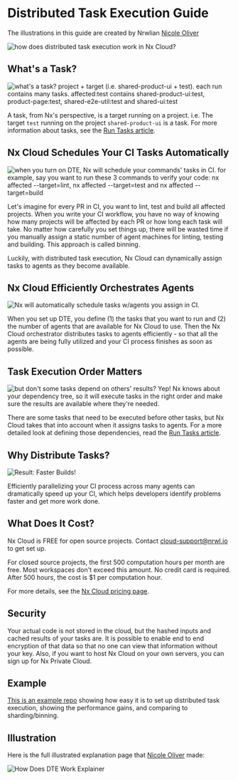# Distributed Task Execution Guide

The illustrations in this guide are created by Nrwlian [Nicole Oliver](https://twitter.com/nixcodes)

![how does distributed task execution work in Nx Cloud?](../images/dte/how-does-dte-work.jpeg)


## What's a Task?

![what's a task? project + target (i.e. shared-product-ui + test).  each run contains many tasks.  affected:test contains shared-product-ui:test, product-page:test, shared-e2e-util:test and shared-ui:test](../images/dte/whats-a-task.jpeg)

A task, from Nx's perspective, is a target running on a project.  i.e. The target `test` running on the project `shared-product-ui` is a task.  For more information about tasks, see the [Run Tasks article](../features/run-tasks).

## Nx Cloud Schedules Your CI Tasks Automatically

![when you turn on DTE, Nx will schedule your commands' tasks in CI.  for example, say you want to run these 3 commands to verify your code: nx affected --target=lint, nx affected --target=test and nx affected --target=build](../images/dte/schedule-tasks.jpeg)

Let's imagine for every PR in CI, you want to lint, test and build all affected projects.  When you write your CI workflow, you have no way of knowing how many projects will be affected by each PR or how long each task will take.  No matter how carefully you set things up, there will be wasted time if you manually assign a static number of agent machines for linting, testing and building.  This approach is called binning.

Luckily, with distributed task execution, Nx Cloud can dynamically assign tasks to agents as they become available.

## Nx Cloud Efficiently Orchestrates Agents

![Nx will automatically schedule tasks w/agents you assign in CI.](../images/dte/use-agents.jpeg)

When you set up DTE, you define (1) the tasks that you want to run and (2) the number of agents that are available for Nx Cloud to use.  Then the Nx Cloud orchestrator distributes tasks to agents efficiently - so that all the agents are being fully utilized and your CI process finishes as soon as possible.

## Task Execution Order Matters

![but don't some tasks depend on others' results?  Yep! Nx knows about your dependency tree, so it will execute tasks in the right order and make sure the results are available where they're needed.](../images/dte/task-dependencies.jpeg)

There are some tasks that need to be executed before other tasks, but Nx Cloud takes that into account when it assigns tasks to agents.  For a more detailed look at defining those dependencies, read the [Run Tasks article](../features/run-tasks).

## Why Distribute Tasks?

![Result: Faster Builds!](../images/dte/faster-builds.jpeg)

Efficiently parallelizing your CI process across many agents can dramatically speed up your CI, which helps developers identify problems faster and get more work done.

## What Does It Cost?

Nx Cloud is FREE for open source projects.  Contact cloud-support@nrwl.io to get set up.

For closed source projects, the first 500 computation hours per month are free.  Most workspaces don't exceed this amount.  No credit card is required.  After 500 hours, the cost is $1 per computation hour.

For more details, see the [Nx Cloud pricing page](https://nx.app/pricing).

## Security

Your actual code is not stored in the cloud, but the hashed inputs and cached results of your tasks are.  It is possible to enable end to end encryption of that data so that no one can view that information without your key.  Also, if you want to host Nx Cloud on your own servers, you can sign up for Nx Private Cloud.

## Example

[This is an example repo](https://github.com/vsavkin/lerna-dte) showing how easy it is to set up distributed task
execution, showing the performance gains, and comparing to sharding/binning.

## Illustration

Here is the full illustrated explanation page that [Nicole Oliver](https://twitter.com/nixcodes) made:

![How Does DTE Work Explainer](../images/dte/nx-cloud-how-does-dte-work.png)

